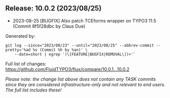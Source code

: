 ## Release: 10.0.2 (2023/08/25)

* 2023-08-25 [BUGFIX] Also patch TCEforms wrapper on TYPO3 11.5 (Commit 8f5f28dbc by Claus Due)

Generated by:

```
git log --since="2023/08/23" --until="2023/08/25" --abbrev-commit --pretty='%ad %s (Commit %h by %an)' \
    --date=short | egrep '(\[FEATURE|BUGFIX|REMOVAL\])+'`
```

Full list of changes: https://github.com/FluidTYPO3/flux/compare/10.0.1...10.0.2

*Please note: the change list above does not contain any TASK commits since they are considered 
infrastructure-only and not relevant to end users. The full list includes these!*

